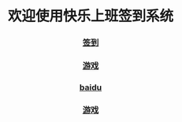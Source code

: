 <html>
<head>
<meta charset="UTF-8">
<title>欢迎使用快乐上班签到系统</title>
</head>
<body style="text-align:center"  >
<h1 style="line-height:height fontSize=200px;">
欢迎使用快乐上班签到系统<br />
</h1>
<h3><a href="oa.html">签到</a></h3>
<h3><a href="game.html">游戏</a></h3>
<h3><a href="http://baidu.com/">baidu</a></h3>
<h3><a href="game.html">游戏</a></h3>
</body>
</html>
